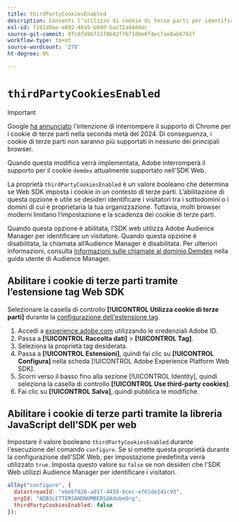 ```yaml
---
title: thirdPartyCookiesEnabled
description: Consenti l’utilizzo di cookie di terze parti per identificare i visitatori.
exl-id: f241a9ae-a892-46a5-b0dd-5ac72a44d4ac
source-git-commit: 8fc0fd96f13f0642f7671d0e0f4ecfae8ab6761f
workflow-type: tm+mt
source-wordcount: '278'
ht-degree: 0%

---
```



# `thirdPartyCookiesEnabled`

>[!IMPORTANT]
>
>Google [ha annunciato](https://developers.google.com/privacy-sandbox/3pcd/prepare/prepare-for-phaseout) l&#39;intenzione di interrompere il supporto di Chrome per i cookie di terze parti nella seconda metà del 2024. Di conseguenza, i cookie di terze parti non saranno più supportati in nessuno dei principali browser.
>
>Quando questa modifica verrà implementata, Adobe interromperà il supporto per il cookie `demdex` attualmente supportato nell&#39;SDK Web.


La proprietà `thirdPartyCookiesEnabled` è un valore booleano che determina se Web SDK imposta i cookie in un contesto di terze parti. L’abilitazione di questa opzione è utile se desideri identificare i visitatori tra i sottodomini o i domini di cui è proprietaria la tua organizzazione. Tuttavia, molti browser moderni limitano l’impostazione e la scadenza dei cookie di terze parti.

Quando questa opzione è abilitata, l’SDK web utilizza Adobe Audience Manager per identificare un visitatore. Quando questa opzione è disabilitata, la chiamata all’Audience Manager è disabilitata. Per ulteriori informazioni, consulta [Informazioni sulle chiamate al dominio Demdex](https://experienceleague.adobe.com/docs/audience-manager/user-guide/reference/demdex-calls.html?lang=it) nella guida utente di Audience Manager.

## Abilitare i cookie di terze parti tramite l’estensione tag Web SDK

Selezionare la casella di controllo **[!UICONTROL Utilizza cookie di terze parti]** durante la [configurazione dell&#39;estensione tag](/help/tags/extensions/client/web-sdk/web-sdk-extension-configuration.md).

1. Accedi a [experience.adobe.com](https://experience.adobe.com) utilizzando le credenziali Adobe ID.
1. Passa a **[!UICONTROL Raccolta dati]** > **[!UICONTROL Tag]**.
1. Seleziona la proprietà tag desiderata.
1. Passa a **[!UICONTROL Estensioni]**, quindi fai clic su **[!UICONTROL Configura]** nella scheda [!UICONTROL Adobe Experience Platform Web SDK].
1. Scorri verso il basso fino alla sezione [!UICONTROL Identity], quindi seleziona la casella di controllo **[!UICONTROL Use third-party cookies]**.
1. Fai clic su **[!UICONTROL Salva]**, quindi pubblica le modifiche.

## Abilitare i cookie di terze parti tramite la libreria JavaScript dell’SDK per web

Impostare il valore booleano `thirdPartyCookiesEnabled` durante l&#39;esecuzione del comando `configure`. Se si omette questa proprietà durante la configurazione dell&#39;SDK Web, per impostazione predefinita verrà utilizzato `true`. Imposta questo valore su `false` se non desideri che l&#39;SDK Web utilizzi Audience Manager per identificare i visitatori.

```js
alloy("configure", {
  datastreamId: "ebebf826-a01f-4458-8cec-ef61de241c93",
  orgId: "ADB3LETTERSANDNUMBERS@AdobeOrg",
  thirdPartyCookiesEnabled: false
});
```
